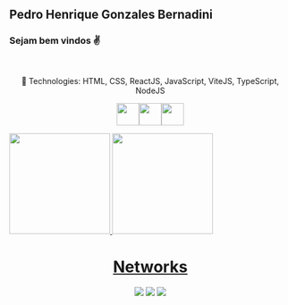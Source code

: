 ## Pedro Henrique Gonzales Bernadini
### Sejam bem vindos ✌️

</br>


<p align="center">🚀 Technologies: HTML, CSS, ReactJS, JavaScript, ViteJS, TypeScript, NodeJS</p>
                                          
<p align="center"><img src="https://cdn.jsdelivr.net/gh/devicons/devicon/icons/react/react-original.svg" width="40" height="40"/><img src="https://cdn.jsdelivr.net/gh/devicons/devicon/icons/javascript/javascript-original.svg" width="40" height="40"/><img src="https://cdn.jsdelivr.net/gh/devicons/devicon/icons/nodejs/nodejs-original-wordmark.svg" width="40" height="40"/></p>

<div display="flex">
<a href="https://github.com/thenadas">
<img height="180em" src="https://github-readme-stats.vercel.app/api/top-langs/?username=thenadas&layout=compact&langs_count=7&theme=dracula"/>
<img height="180em" src="https://github-readme-stats.vercel.app/api?username=thenadas&show_icons=true&theme=dracula&include_all_commits=true&count_private=true"/>
</div>

  <h1 align="center">Networks</h1>
<p align="center" dir="auto" >
<a href="https://instagram.com/pegonzales" target="_blank"><img src="https://img.shields.io/badge/-Instagram-%23E4405F?style=for-the-badge&logo=instagram&logoColor=white" target="_blank"></a>
<a href="https://www.linkedin.com/in/pedro-henrique-gonzales-7512a7164/" target="_blank"><img src="https://img.shields.io/badge/-LinkedIn-%230077B5?style=for-the-badge&logo=linkedin&logoColor=white" target="_blank"></a>
<a href = "mailto:pedrohgb09@gmail.com"><img src="https://img.shields.io/badge/Gmail-D14836?style=for-the-badge&logo=gmail&logoColor=white" target="_blank"></a></p>


<!--
Here are some ideas to get you started:

- 🔭 I’m currently working on ...
- 🌱 I’m currently learning ...
- 👯 I’m looking to collaborate on ...
- 🤔 I’m looking for help with ...
- 💬 Ask me about ...
- 📫 How to reach me: ...
- 😄 Pronouns: ...
- ⚡ Fun fact: ...
-->

<link rel="stylesheet" href="https://cdn.jsdelivr.net/gh/devicons/devicon@v2.15.1/devicon.min.css">
          
